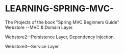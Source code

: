 # LEARNING-SPRING-MVC-
The Projects of the book "Spring MVC Beginners Guide"                                                                                      
Webstore --MVC & Domain Layer.                                                                                                                                                                                                                         

Webstore2--Persistence Layer, Dependency Injection.

Webstore3--Service Layer
